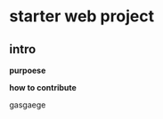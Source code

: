 <h1>starter web project</h1>

<h2> intro</h2>

<strong>purpoese</strong>

<b>how to contribute</b>

gasgaege